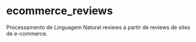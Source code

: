 # ecommerce_reviews
Processamento de Linguagem Natural reviews a partir de reviews de sites de e-commerce.
